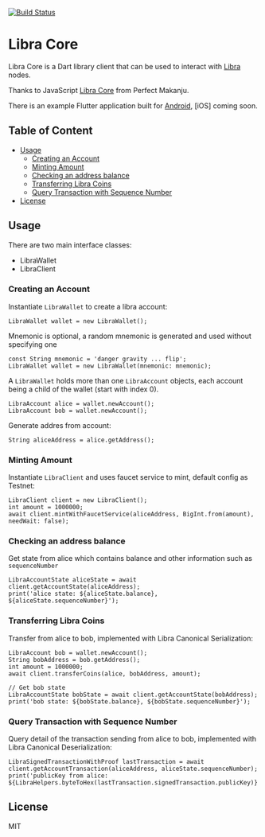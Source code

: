 [![Build Status](https://travis-ci.org/mmsqe/libra-core.svg?branch=master)](https://travis-ci.org/mmsqe/libra-core)

# Libra Core

Libra Core is a Dart library client that can be used to interact with [Libra](https://libra.org/) nodes.

Thanks to JavaScript <a href="https://github.com/perfectmak/libra-core">Libra Core</a> from Perfect Makanju.

There is an example Flutter application built for [Android](https://play.google.com/store/apps/details?id=com.libra.wallet), [iOS] coming soon.

## Table of Content

<!-- toc -->

- [Usage](#usage)
  * [Creating an Account](#creating-an-account)
  * [Minting Amount](#minting-amount)
  * [Checking an address balance](#checking-an-address-balance)
  * [Transferring Libra Coins](#transferring-libra-coins)
  * [Query Transaction with Sequence Number](#query-transaction-with-sequence-number)
- [License](#license)

<!-- tocstop -->

## Usage

There are two main interface classes:

- LibraWallet
- LibraClient


### Creating an Account

Instantiate `LibraWallet` to create a libra account:

    LibraWallet wallet = new LibraWallet();

Mnemonic is optional, a random mnemonic is generated and used without specifying one

    const String mnemonic = 'danger gravity ... flip';
    LibraWallet wallet = new LibraWallet(mnemonic: mnemonic);

A `LibraWallet` holds more than one `LibraAccount` objects, each account being a child of the wallet (start with index 0). 

    LibraAccount alice = wallet.newAccount();
    LibraAccount bob = wallet.newAccount();

Generate addres from account:

    String aliceAddress = alice.getAddress();

### Minting Amount

Instantiate `LibraClient` and uses faucet service to mint, default config as Testnet:

    LibraClient client = new LibraClient();
    int amount = 1000000;
    await client.mintWithFaucetService(aliceAddress, BigInt.from(amount), needWait: false);

### Checking an address balance

Get state from alice which contains balance and other information such as `sequenceNumber`

    LibraAccountState aliceState = await client.getAccountState(aliceAddress);
    print('alice state: ${aliceState.balance}, ${aliceState.sequenceNumber}');

### Transferring Libra Coins

Transfer from alice to bob, implemented with Libra Canonical Serialization:

    LibraAccount bob = wallet.newAccount();
    String bobAddress = bob.getAddress();
    int amount = 1000000;
    await client.transferCoins(alice, bobAddress, amount);

    // Get bob state
    LibraAccountState bobState = await client.getAccountState(bobAddress);
    print('bob state: ${bobState.balance}, ${bobState.sequenceNumber}');

### Query Transaction with Sequence Number

Query detail of the transaction sending from alice to bob, implemented with Libra Canonical Deserialization:

    LibraSignedTransactionWithProof lastTransaction = await client.getAccountTransaction(aliceAddress, aliceState.sequenceNumber);
    print('publicKey from alice: ${LibraHelpers.byteToHex(lastTransaction.signedTransaction.publicKey)}');

## License
MIT